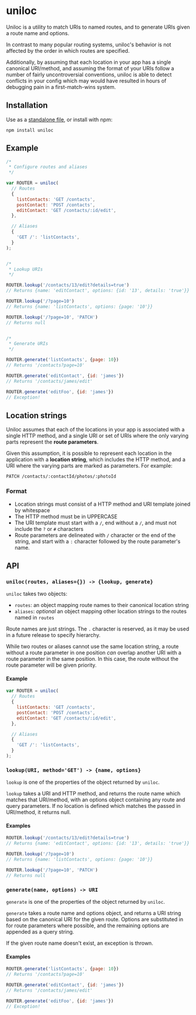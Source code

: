 # uniloc

Uniloc is a utility to match URIs to named routes, and to generate URIs given a route name and options.

In contrast to many popular routing systems, uniloc's behavior is not affected by the order in which routes are specified.

Additionally, by assuming that each location in your app has a single canonical URI/method, and assuming the format of your URIs follow a number of fairly uncontroversial conventions, uniloc is able to detect conflicts in your config which may would have resulted in hours of debugging pain in a first-match-wins system.

## Installation

Use as a [standalone file](https://raw.githubusercontent.com/unicorn-standard/uniloc/master/uniloc.js), or install with npm:

```
npm install uniloc
```

## Example

```javascript
/*
 * Configure routes and aliases
 */

var ROUTER = uniloc(
  // Routes
  {
    listContacts: 'GET /contacts',
    postContact: 'POST /contacts',
    editContact: 'GET /contacts/:id/edit',
  },

  // Aliases
  {
    'GET /': 'listContacts',
  }
);


/*
 * Lookup URIs
 */

ROUTER.lookup('/contacts/13/edit?details=true')
// Returns {name: 'editContact', options: {id: '13', details: 'true'}}

ROUTER.lookup('/?page=10')
// Returns {name: 'listContacts', options: {page: '10'}}

ROUTER.lookup('/?page=10', 'PATCH')
// Returns null


/*
 * Generate URIs
 */

ROUTER.generate('listContacts', {page: 10})
// Returns '/contacts?page=10'

ROUTER.generate('editContact', {id: 'james'})
// Returns '/contacts/james/edit'

ROUTER.generate('editFoo', {id: 'james'})
// Exception!
```

## Location strings

Uniloc assumes that each of the locations in your app is associated with a single HTTP method, and a single URI or set of URIs where the only varying parts represent the **route parameters**.

Given this assumption, it is possible to represent each location in the application with a **location string**, which includes the HTTP method, and a URI where the varying parts are marked as parameters. For example:

```
PATCH /contacts/:contactId/photos/:photoId
```

### Format

- Location strings must consist of a HTTP method and URI template joined by whitespace
- The HTTP method must be in UPPERCASE
- The URI template must start with a `/`, end without a `/`, and must not include the `?` or `#` characters
- Route parameters are delineated with `/` character or the end of the string, and start with a `:` character followed by the route parameter's name.

## API

### `uniloc(routes, aliases={}) -> {lookup, generate}`

`uniloc` takes two objects:

- `routes`: an object mapping route names to their canonical location string
- `aliases`: *optional* an object mapping other location strings to the routes named in `routes`

Route names are just strings. The `.` character is reserved, as it may be used in a future release to specify hierarchy.

While two routes or aliases cannot use the same location string, a route without a route parameter in one position *can* overlap another URI with a route parameter in the same position. In this case, the route without the route parameter will be given priority.

#### Example

```javascript
var ROUTER = uniloc(
  // Routes
  {
    listContacts: 'GET /contacts',
    postContact: 'POST /contacts',
    editContact: 'GET /contacts/:id/edit',
  },

  // Aliases
  {
    'GET /': 'listContacts',
  }
);
```

### `lookup(URI, method='GET') -> {name, options}`

`lookup` is one of the properties of the object returned by `uniloc`.

`lookup` takes a URI and HTTP method, and returns the route name which matches that URI/method, with an options object containing any route and query parameters. If no location is defined which matches the passed in URI/method, it returns null.

#### Examples

```javascript
ROUTER.lookup('/contacts/13/edit?details=true')
// Returns {name: 'editContact', options: {id: '13', details: 'true'}}

ROUTER.lookup('/?page=10')
// Returns {name: 'listContacts', options: {page: '10'}}

ROUTER.lookup('/?page=10', 'PATCH')
// Returns null
```

### `generate(name, options) -> URI`

`generate` is one of the properties of the object returned by `uniloc`.

`generate` takes a route name and options object, and returns a URI string
based on the canonical URI for the given route. Options are substituted in
for route parameters where possible, and the remaining options are appended
as a query string.

If the given route name doesn't exist, an exception is thrown.

#### Examples

```javascript
ROUTER.generate('listContacts', {page: 10})
// Returns '/contacts?page=10'

ROUTER.generate('editContact', {id: 'james'})
// Returns '/contacts/james/edit'

ROUTER.generate('editFoo', {id: 'james'})
// Exception!
```
